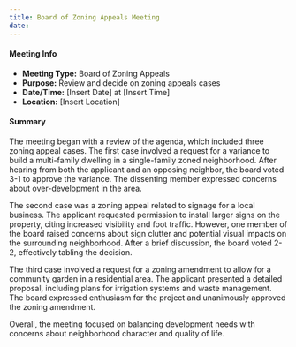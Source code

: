 ```yaml
---
title: Board of Zoning Appeals Meeting
date: 
---
```

#### Meeting Info
* **Meeting Type:** Board of Zoning Appeals
* **Purpose:** Review and decide on zoning appeals cases
* **Date/Time:** [Insert Date] at [Insert Time]
* **Location:** [Insert Location]

#### Summary
The meeting began with a review of the agenda, which included three zoning appeal cases. The first case involved a request for a variance to build a multi-family dwelling in a single-family zoned neighborhood. After hearing from both the applicant and an opposing neighbor, the board voted 3-1 to approve the variance. The dissenting member expressed concerns about over-development in the area.

The second case was a zoning appeal related to signage for a local business. The applicant requested permission to install larger signs on the property, citing increased visibility and foot traffic. However, one member of the board raised concerns about sign clutter and potential visual impacts on the surrounding neighborhood. After a brief discussion, the board voted 2-2, effectively tabling the decision.

The third case involved a request for a zoning amendment to allow for a community garden in a residential area. The applicant presented a detailed proposal, including plans for irrigation systems and waste management. The board expressed enthusiasm for the project and unanimously approved the zoning amendment.

Overall, the meeting focused on balancing development needs with concerns about neighborhood character and quality of life.

